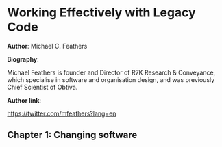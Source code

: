 Working Effectively with Legacy Code
===

**Author**: Michael C. Feathers

**Biography**:

Michael Feathers is founder and Director of R7K Research & Conveyance, which specialise in software and organisation design, and was previously Chief Scientist of Obtiva.

**Author link**:

https://twitter.com/mfeathers?lang=en

Chapter 1: Changing software
---